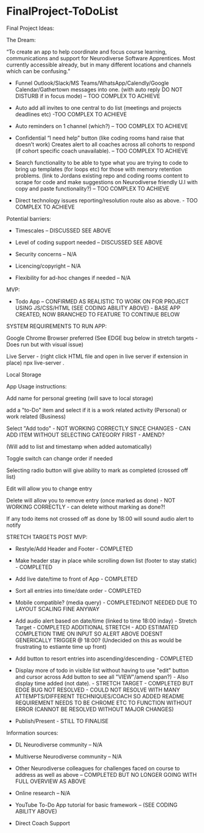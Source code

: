 # FinalProject-ToDoList
Final Project Ideas:

The Dream:


“To create an app to help coordinate and focus course learning, communications and support for Neurodiverse Software Apprentices. Most currently accessible already, but in many different locations and channels which can be confusing.”



 - Funnel Outlook/Slack/MS Teams/WhatsApp/Calendly/Google Calendar/Gathertown messages into one. (with auto reply DO NOT DISTURB if in focus mode) – TOO COMPLEX TO ACHIEVE

 - Auto add all invites to one central to do list (meetings and projects deadlines etc) -TOO COMPLEX TO ACHIEVE

 - Auto reminders on 1 channel (which?) – TOO COMPLEX TO ACHIEVE

 - Confidential “I need help” button (like coding rooms hand raise that doesn’t work) Creates alert to all coaches across all cohorts to respond (if cohort specific coach unavailable). – TOO COMPLEX TO ACHIEVE

 - Search functionality to be able to type what you are trying to code to bring up templates (for loops etc) for those with memory retention problems. (link to Jordans existing repo and coding rooms content to scrape for code and make suggestions on Neurodiverse friendly U.I with copy and paste functionality?) – TOO COMPLEX TO ACHIEVE

 - Direct technology issues reporting/resolution route also as above. - TOO COMPLEX TO ACHIEVE
 
 
 
 Potential barriers:

- Timescales – DISCUSSED SEE ABOVE

- Level of coding support needed – DISCUSSED SEE ABOVE

- Security concerns – N/A

- Licencing/copyright – N/A

- Flexibility for ad-hoc changes if needed – N/A



MVP:

 - Todo App  – CONFIRMED AS REALISTIC TO WORK ON FOR PROJECT USING JS/CSS/HTML (SEE CODING ABILITY ABOVE) - BASE APP CREATED, NOW BRANCHED TO FEATURE TO CONTINUE BELOW



 SYSTEM REQUIREMENTS TO RUN APP:

 Google Chrome Browser preferred (See EDGE bug below in stretch targets - Does run but with visual issue)

 Live Server - (right click HTML file and open in live server if extension in place) npx live-server .

 Local Storage
 
 
 App Usage instructions:
 
 
 Add name for personal greeting (will save to local storage)
 
 add a "to-Do" item and select if it is a work related activity (Personal) or work related (Business)
 
 Select "Add todo" - NOT WORKING CORRECTLY SINCE CHANGES - CAN ADD ITEM WITHOUT SELECTING CATEGORY FIRST - AMEND?
 
 (Will add to list and timestamp when added automatically)
 
 Toggle switch can change order if needed
 
 Selecting radio button will give ability to mark as completed (crossed off list)
 
 Edit will allow you to change entry
 
 Delete will allow you to remove entry (once marked as done) - NOT WORKING CORRECTLY - can delete without marking as done?!
 
 If any todo items not crossed off as done by 18:00 will sound audio alert to notify
 
 
 
 STRETCH TARGETS POST MVP:
 
- Restyle/Add Header and Footer - COMPLETED

 - Make header stay in place while scrolling down list (footer to stay static) - COMPLETED

- Add live date/time to front of App - COMPLETED

 - Sort all entries into time/date order - COMPLETED
 
 - Mobile compatible? (media query) - COMPLETED/NOT NEEDED DUE TO LAYOUT SCALING FINE ANYWAY

 - Add audio alert based on date/time (linked to time 18:00 inday) - Stretch Target - COMPLETED 
  ADDITIONAL STRETCH - ADD ESTIMATED COMPLETION TIME ON INPUT SO ALERT ABOVE DOESNT GENERICALLY TRIGGER @ 18:00? (Undecided on this as would be frustrating to estiamte time up front)
 
 - Add button to resort entries into ascending/descending - COMPLETED
 
 - Display more of todo in visible list without having to use "edit" button and cursor across Add button to see all "VIEW"/amend span?) - Also display time added (not date).  - STRETCH TARGET - COMPLETED BUT EDGE BUG NOT RESOLVED - COULD NOT RESOLVE WITH MANY ATTEMPTS/DIFFERENT TECHNIQUES/COACH SO ADDED README REQUIREMENT NEEDS TO BE CHROME ETC TO FUNCTION WITHOUT ERROR (CANNOT BE RESOLVED WITHOUT MAJOR CHANGES)
 
- Publish/Present - STILL TO FINALISE
 
 

Information sources:

- DL Neurodiverse community – N/A

- Multiverse Neurodiverse community – N/A

- Other Neurodiverse colleagues for challenges faced on course to address as well as above – COMPLETED BUT NO LONGER GOING WITH FULL OVERVIEW AS ABOVE

- Online research – N/A

- YouTube To-Do App tutorial for basic framework – (SEE CODING ABILITY ABOVE)

- Direct Coach Support
